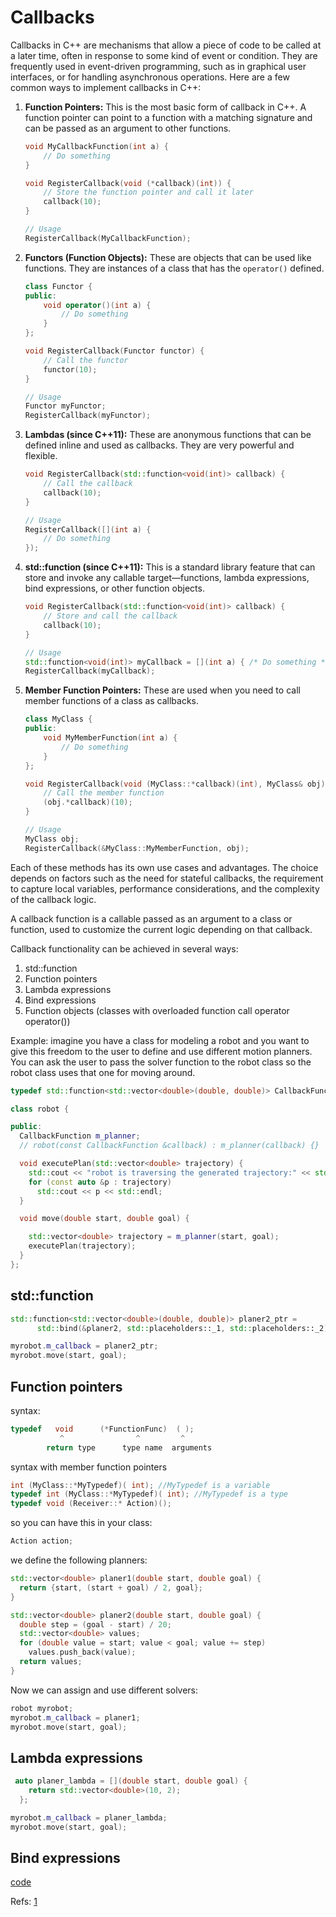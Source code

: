 # Callbacks

Callbacks in C++ are mechanisms that allow a piece of code to be called at a later time, often in response to some kind of event or condition. They are frequently used in event-driven programming, such as in graphical user interfaces, or for handling asynchronous operations. Here are a few common ways to implement callbacks in C++:

1. **Function Pointers:** This is the most basic form of callback in C++. A function pointer can point to a function with a matching signature and can be passed as an argument to other functions.

   ```cpp
   void MyCallbackFunction(int a) {
       // Do something
   }

   void RegisterCallback(void (*callback)(int)) {
       // Store the function pointer and call it later
       callback(10);
   }

   // Usage
   RegisterCallback(MyCallbackFunction);
   ```

2. **Functors (Function Objects):** These are objects that can be used like functions. They are instances of a class that has the `operator()` defined.

   ```cpp
   class Functor {
   public:
       void operator()(int a) {
           // Do something
       }
   };

   void RegisterCallback(Functor functor) {
       // Call the functor
       functor(10);
   }

   // Usage
   Functor myFunctor;
   RegisterCallback(myFunctor);
   ```

3. **Lambdas (since C++11):** These are anonymous functions that can be defined inline and used as callbacks. They are very powerful and flexible.

   ```cpp
   void RegisterCallback(std::function<void(int)> callback) {
       // Call the callback
       callback(10);
   }

   // Usage
   RegisterCallback([](int a) {
       // Do something
   });
   ```

4. **std::function (since C++11):** This is a standard library feature that can store and invoke any callable target—functions, lambda expressions, bind expressions, or other function objects.

   ```cpp
   void RegisterCallback(std::function<void(int)> callback) {
       // Store and call the callback
       callback(10);
   }

   // Usage
   std::function<void(int)> myCallback = [](int a) { /* Do something */ };
   RegisterCallback(myCallback);
   ```

5. **Member Function Pointers:** These are used when you need to call member functions of a class as callbacks.

   ```cpp
   class MyClass {
   public:
       void MyMemberFunction(int a) {
           // Do something
       }
   };

   void RegisterCallback(void (MyClass::*callback)(int), MyClass& obj) {
       // Call the member function
       (obj.*callback)(10);
   }

   // Usage
   MyClass obj;
   RegisterCallback(&MyClass::MyMemberFunction, obj);
   ```

Each of these methods has its own use cases and advantages. The choice depends on factors such as the need for stateful callbacks, the requirement to capture local variables, performance considerations, and the complexity of the callback logic.


A callback function is a callable passed as an argument to a class or function, used to customize the current logic depending on that callback. 

Callback functionality can be achieved in several ways:

1. std::function
2. Function pointers
3. Lambda expressions
4. Bind expressions
5. Function objects (classes with overloaded function call operator operator())

Example: imagine you have a class for modeling a robot and you want to give this freedom to the user to define and use different motion planners. You can ask the user to pass the solver function to the robot class so the robot class uses that one for moving around.

```cpp
typedef std::function<std::vector<double>(double, double)> CallbackFunction;

class robot {

public:
  CallbackFunction m_planner;
  // robot(const CallbackFunction &callback) : m_planner(callback) {}

  void executePlan(std::vector<double> trajectory) {
    std::cout << "robot is traversing the generated trajectory:" << std::endl;
    for (const auto &p : trajectory)
      std::cout << p << std::endl;
  }

  void move(double start, double goal) {

    std::vector<double> trajectory = m_planner(start, goal);
    executePlan(trajectory);
  }
};
```

## std::function

```cpp
std::function<std::vector<double>(double, double)> planer2_ptr =
      std::bind(&planer2, std::placeholders::_1, std::placeholders::_2);

myrobot.m_callback = planer2_ptr;
myrobot.move(start, goal);
```

## Function pointers

syntax:
```cpp
typedef   void      (*FunctionFunc)  ( );
           ^                ^         ^
        return type      type name  arguments
```

syntax with member function pointers
```cpp
int (MyClass::*MyTypedef)( int); //MyTypedef is a variable
typedef int (MyClass::*MyTypedef)( int); //MyTypedef is a type
typedef void (Receiver::* Action)();
```
so you can have this in your class:
```cpp
Action action;
```


we define the following planners:

```cpp
std::vector<double> planer1(double start, double goal) {
  return {start, (start + goal) / 2, goal};
}

std::vector<double> planer2(double start, double goal) {
  double step = (goal - start) / 20;
  std::vector<double> values;
  for (double value = start; value < goal; value += step)
    values.push_back(value);
  return values;
}
```
Now we can assign and use different solvers:

```cpp
robot myrobot;
myrobot.m_callback = planer1;
myrobot.move(start, goal);
```


## Lambda expressions

```cpp
 auto planer_lambda = [](double start, double goal) {
    return std::vector<double>(10, 2);
  };

myrobot.m_callback = planer_lambda;
myrobot.move(start, goal);
```

## Bind expressions

[code](../src/callbacks.cpp)

  

Refs: [1](https://stackoverflow.com/questions/2298242/callback-functions-in-c) 




